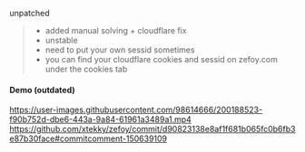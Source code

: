 unpatched
> - added manual solving + cloudflare fix    
> - unstable    
> - need to put your own sessid sometimes   
> - you can find your cloudflare cookies and sessid on zefoy.com under the cookies tab   

#### Demo (outdated)

https://user-images.githubusercontent.com/98614666/200188523-f90b752d-dbe6-443a-9a84-61961a3489a1.mp4
https://github.com/xtekky/zefoy/commit/d90823138e8af1f681b065fc0b6fb3e87b30face#commitcomment-150639109
